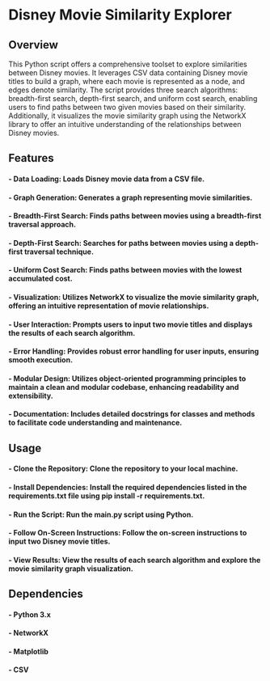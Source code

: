 # Disney Movie Similarity Explorer


## Overview
This Python script offers a comprehensive toolset to explore similarities between Disney movies. It leverages CSV data containing Disney movie titles to build a graph, where each movie is represented as a node, and edges denote similarity. The script provides three search algorithms: breadth-first search, depth-first search, and uniform cost search, enabling users to find paths between two given movies based on their similarity. Additionally, it visualizes the movie similarity graph using the NetworkX library to offer an intuitive understanding of the relationships between Disney movies.

## Features
#### - Data Loading: Loads Disney movie data from a CSV file.
#### - Graph Generation: Generates a graph representing movie similarities.
#### - Breadth-First Search: Finds paths between movies using a breadth-first traversal approach.
#### - Depth-First Search: Searches for paths between movies using a depth-first traversal technique.
#### - Uniform Cost Search: Finds paths between movies with the lowest accumulated cost.
#### - Visualization: Utilizes NetworkX to visualize the movie similarity graph, offering an intuitive representation of movie relationships.
#### - User Interaction: Prompts users to input two movie titles and displays the results of each search algorithm.
#### - Error Handling: Provides robust error handling for user inputs, ensuring smooth execution.
#### - Modular Design: Utilizes object-oriented programming principles to maintain a clean and modular codebase, enhancing readability and extensibility.
#### - Documentation: Includes detailed docstrings for classes and methods to facilitate code understanding and maintenance.

## Usage
#### - Clone the Repository: Clone the repository to your local machine.
#### - Install Dependencies: Install the required dependencies listed in the requirements.txt file using pip install -r requirements.txt.
#### - Run the Script: Run the main.py script using Python.
#### - Follow On-Screen Instructions: Follow the on-screen instructions to input two Disney movie titles.
#### - View Results: View the results of each search algorithm and explore the movie similarity graph visualization.

## Dependencies
#### - Python 3.x
#### - NetworkX
#### - Matplotlib
#### - CSV
